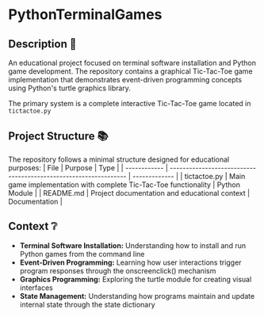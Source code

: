 # PythonTerminalGames

## Description 📝
An educational project focused on terminal software installation and Python game development. The repository contains a graphical Tic-Tac-Toe game implementation that demonstrates event-driven programming concepts using Python's turtle graphics library.

The primary system is a complete interactive Tic-Tac-Toe game located in  `tictactoe.py`

## Project Structure 📚
The repository follows a minimal structure designed for educational purposes:
| File         | Purpose                                                          | Type          |
| ------------ | ---------------------------------------------------------------- | ------------- |
| tictactoe.py | Main game implementation with complete Tic-Tac-Toe functionality | Python Module |
| README.md    | Project documentation and educational context                    | Documentation |

## Context ❔
- **Terminal Software Installation:** Understanding how to install and run Python games from the command line
- **Event-Driven Programming:** Learning how user interactions trigger program responses through the onscreenclick() mechanism
- **Graphics Programming:** Exploring the turtle module for creating visual interfaces
- **State Management:** Understanding how programs maintain and update internal state through the state dictionary
